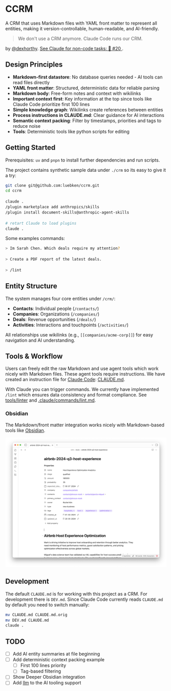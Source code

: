 # CCRM

A CRM that uses Markdown files with YAML front matter to represent all entities, making it version-controllable, human-readable, and AI-friendly.

> We don't use a CRM anymore. Claude Code runs our CRM.

by [@dexhorthy](https://github.com/dexhorthy). [See Claude for non-code tasks: 🦄 #20
](https://youtu.be/NJcph4j9sNg?si=YBWvuohIFaRvAnJl&t=662). 


## Design Principles

- **Markdown-first datastore**: No database queries needed - AI tools can read files directly
- **YAML front matter**: Structured, deterministic data for reliable parsing
- **Markdown body**: Free-form notes and context with wikilinks
- **Important context first**: Key information at the top since tools like Claude Code prioritize first 100 lines
- **Simple knowledge graph**: Wikilinks create references between entities
- **Process instructions in CLAUDE.md**: Clear guidance for AI interactions
- **Semantic context packing**: Filter by timestamps, priorities and tags to reduce noise
- **Tools**: Deterministic tools like python scripts for editing

## Getting Started

Prerequisites: `uv` and `pnpn` to install further dependencies and run scripts.

The project contains synthetic sample data under `./crm` so its easy to give it a try:

```sh
git clone git@github.com:luebken/ccrm.git
cd ccrm

claude .
/plugin marketplace add anthropics/skills
/plugin install document-skills@anthropic-agent-skills

# retart Claude to load plugins
claude .
```

Some examples commands:
```sh
> Im Sarah Chen. Which deals require my attention?

> Create a PDF report of the latest deals.

> /lint
```



## Entity Structure

The system manages four core entities under `/crm/`:
- **Contacts**: Individual people (`/contacts/`)
- **Companies**: Organizations (`/companies/`)  
- **Deals**: Revenue opportunities (`/deals/`)
- **Activities**: Interactions and touchpoints (`/activities/`)

All relationships use wikilinks (e.g., `[[companies/acme-corp]]`) for easy navigation and AI understanding.

## Tools & Workflow

Users can freely edit the raw Markdown and use agent tools which work nicely with Markdown files. These agent tools require instructions. We have created an instruction file for [Claude Code](https://www.anthropic.com/claude-code): [CLAUDE.md](CLAUDE.md). 

With Claude you can trigger commands. We currently have implemented `/lint` which ensures data consistency and format compliance. See [tools/linter](tools/linter) and [.claude/commands/lint.md](.claude/commands/lint.md).

### Obsidian

The Markdown/front matter integration works nicely with Markdown-based tools like [Obsidian](https://obsidian.md/).

![obsidian.png](obsidian.png)


## Development

The default `CLAUDE.md` is for working with this project as a CRM. For development there is `DEV.md`. Since Claude Code currently reads `CLAUDE.md` by default you need to switch manually:

```bash
mv CLAUDE.md CLAUDE.md.orig
mv DEV.md CLAUDE.md
claude .
```

## TODO

- [ ] Add AI entity summaries at file beginning
- [ ] Add deterministic context packing example
  - [ ] First 100 lines priority
  - [ ] Tag-based filtering
- [ ] Show Deeper Obsidian integration
- [ ] Add [llm](https://llm.datasette.io/en/stable/) to the AI tooling support